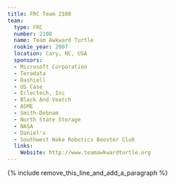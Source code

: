 ```yaml
---
title: FRC Team 2108
team:
  type: FRC
  number: 2108
  name: Team Awkward Turtle
  rookie_year: 2007
  location: Cary, NC, USA
  sponsors:
  - Microsoft Corporation
  - Teradata
  - Dashiell
  - US Case
  - Eclectech, Inc
  - Black And Veatch
  - ASME
  - Smith-Debnam
  - North State Storage
  - NASA
  - Daniel's
  - Southwest Wake Robotics Booster Club
  links:
    Website: http://www.teamawkwardturtle.org
---
```


{% include remove_this_line_and_add_a_paragraph %}